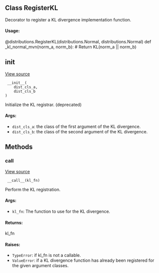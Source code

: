 ## Class RegisterKL

Decorator to register a KL divergence implementation function.
#### Usage:

@distributions.RegisterKL(distributions.Normal, distributions.Normal) def _kl_normal_mvn(norm_a, norm_b): # Return KL(norm_a || norm_b)
## __init__
[View source](https://github.com/tensorflow/tensorflow/blob/r2.0/tensorflow/python/ops/distributions/kullback_leibler.py#L175-L190)


```
 __init__(
    dist_cls_a,
    dist_cls_b
)
```

Initialize the KL registrar. (deprecated)
#### Args:
- `dist_cls_a`: the class of the first argument of the KL divergence.
- `dist_cls_b`: the class of the second argument of the KL divergence.
## Methods
### __call__
[View source](https://github.com/tensorflow/tensorflow/blob/r2.0/tensorflow/python/ops/distributions/kullback_leibler.py#L192-L213)


```
 __call__(kl_fn)
```

Perform the KL registration.
#### Args:
- `kl_fn`: The function to use for the KL divergence.
#### Returns:

kl_fn
#### Raises:
- `TypeError`: if kl_fn is not a callable.
- `ValueError`: if a KL divergence function has already been registered for the given argument classes.
